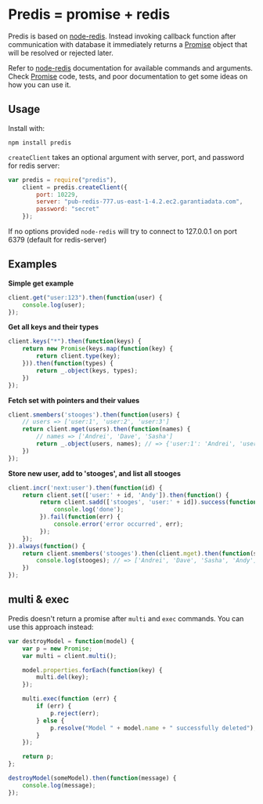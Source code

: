 Predis = promise + redis
=======

Predis is based on [node-redis](https://github.com/mranney/node_redis). Instead invoking callback function after communication with database it immediately returns a [Promise](https://github.com/natalan/Promise) object that will be resolved or rejected later.

Refer to [node-redis](https://github.com/mranney/node_redis) documentation for available commands and arguments.
Check [Promise](https://github.com/natalan/Promise) code, tests, and poor documentation to get some ideas on how you can use it.

Usage
-----
Install with:

    npm install predis


`createClient` takes an optional argument with server, port, and password for redis server:

```javascript
var predis = require("predis"),
    client = predis.createClient({
        port: 10229,
        server: "pub-redis-777.us-east-1-4.2.ec2.garantiadata.com",
        password: "secret"
    });
```
If no options provided `node-redis` will try to connect to 127.0.0.1 on port 6379 (default for redis-server)

Examples
--------
**Simple get example**

```javascript
client.get("user:123").then(function(user) {
    console.log(user);
});
```
**Get all keys and their types**
```javascript
client.keys("*").then(function(keys) {
    return new Promise(keys.map(function(key) {
        return client.type(key);
    })).then(function(types) {
        return _.object(keys, types);
    })
});
```

**Fetch set with pointers and their values**
```javascript
client.smembers('stooges').then(function(users) {
    // users => ['user:1', 'user:2', 'user:3']
    return client.mget(users).then(function(names) {
        // names => ['Andrei', 'Dave', 'Sasha']
        return _.object(users, names); // => {'user:1': 'Andrei', 'user:2': 'Dave', 'user:3': 'Sasha'}
    })
});
```
**Store new user, add to 'stooges', and list all stooges**
```javascript
client.incr('next:user').then(function(id) {
    return client.set(['user:' + id, 'Andy']).then(function() {
         return client.sadd(['stooges', 'user:' + id]).success(function() {
             console.log('done');
         }).fail(function(err) {
             console.error('error occurred', err);
         });
    });
}).always(function() {
    return client.smembers('stooges').then(client.mget).then(function(stooges) {
        console.log(stooges); // => ['Andrei', 'Dave', 'Sasha', 'Andy']
    })
});
```

multi & exec
-----
Predis doesn't return a promise after `multi` and `exec` commands. You can use this approach instead:

```javascript
var destroyModel = function(model) {
    var p = new Promise;
    var multi = client.multi();

    model.properties.forEach(function(key) {
        multi.del(key);
    });

    multi.exec(function (err) {
        if (err) {
            p.reject(err);
        } else {
            p.resolve("Model " + model.name + " successfully deleted");
        }
    });

    return p;
};

destroyModel(someModel).then(function(message) {
    console.log(message);
});
```
